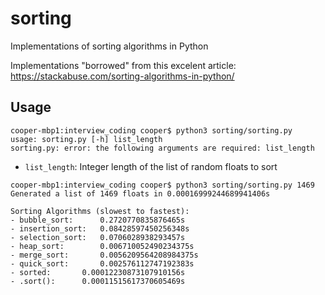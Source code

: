 # sorting
Implementations of sorting algorithms in Python

Implementations "borrowed" from this excelent article: https://stackabuse.com/sorting-algorithms-in-python/

## Usage
```
cooper-mbp1:interview_coding cooper$ python3 sorting/sorting.py
usage: sorting.py [-h] list_length
sorting.py: error: the following arguments are required: list_length
```

- `list_length`: Integer length of the list of random floats to sort

```
cooper-mbp1:interview_coding cooper$ python3 sorting/sorting.py 1469
Generated a list of 1469 floats in 0.00016999244689941406s

Sorting Algorithms (slowest to fastest):
- bubble_sort:		0.2720770835876465s
- insertion_sort:	0.08428597450256348s
- selection_sort:	0.0706028938293457s
- heap_sort:		0.006710052490234375s
- merge_sort:		0.0056209564208984375s
- quick_sort:		0.002576112747192383s
- sorted:		0.00012230873107910156s
- .sort():		0.00011515617370605469s
```
